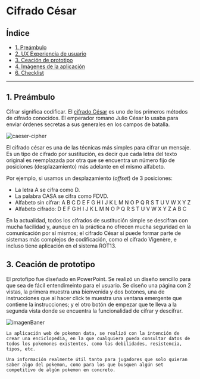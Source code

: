 # Cifrado César

## Índice

* [1. Preámbulo](#1-preámbulo)
* [2. UX Experiencia de usuario](#2-experiencia-de-usuario)
* [3. Ceación de prototipo](#3-creación-de-prototipo)
* [4. Imágenes de la aplicación](#4-imágenes-de-la-aplicación)
* [6. Checklist](#9-checklist)

***

## 1. Preámbulo

Cifrar significa codificar. El [cifrado César](https://en.wikipedia.org/wiki/Caesar_cipher)
es uno de los primeros métodos de cifrado conocidos. El emperador romano Julio
César lo usaba para enviar órdenes secretas a sus generales en los campos de
batalla.

![caeser-cipher](https://upload.wikimedia.org/wikipedia/commons/thumb/2/2b/Caesar3.svg/2000px-Caesar3.svg.png)

El cifrado césar es una de las técnicas más simples para cifrar un mensaje. Es
un tipo de cifrado por sustitución, es decir que cada letra del texto original
es reemplazada por otra que se encuentra un número fijo de posiciones
(desplazamiento) más adelante en el mismo alfabeto.

Por ejemplo, si usamos un desplazamiento (_offset_) de 3 posiciones:

* La letra A se cifra como D.
* La palabra CASA se cifra como FDVD.
* Alfabeto sin cifrar: A B C D E F G H I J K L M N O P Q R S T U V W X Y Z
* Alfabeto cifrado: D E F G H I J K L M N O P Q R S T U V W X Y Z A B C

En la actualidad, todos los cifrados de sustitución simple se descifran con
mucha facilidad y, aunque en la práctica no ofrecen mucha seguridad en la
comunicación por sí mismos; el cifrado César sí puede formar parte de sistemas
más complejos de codificación, como el cifrado Vigenère, e incluso tiene
aplicación en el sistema ROT13.

## 3. Ceación de prototipo
El protofipo fue diseñado en PowerPoint.
Se realizó un diseño sencillo para que sea de fácil entendimeinto para el usuario.
Se diseño una página con 2 vistas, la primera muestra una bienvenida y dos botones, una de instrucciones que al hacer click te muestra una ventana emergente que contiene la instrucciones; y el otro botón de empezar que te lleva a la segunda vista donde se encuentra la funcionalidad de cifrar y descifrar.


![imagenBaner](ImgReadmi/BannerNew.png)

    La aplicación web de pokemon data, se realizó con la intención de crear una enciclopedia, en la que cualquiera pueda consultar datos de todos los pokemones existentes, como las debilidades, resistencia, tipos, etc.

    Una información realmente útil tanto para jugadores que solo quieran saber algo del pokemon, como para los que busquen algún set competitivo de algún pokemon en concreto.
